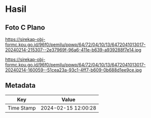# Hasil

## Foto C Plano

https://sirekap-obj-formc.kpu.go.id/96f0/pemilu/ppwp/64/72/04/10/13/6472041013017-20240214-215307--2e37969f-96a6-411e-b639-a939288f7e14.jpg

https://sirekap-obj-formc.kpu.go.id/96f0/pemilu/ppwp/64/72/04/10/13/6472041013017-20240214-160059--51cea23a-93c1-4ff7-b609-0b688d1ee9ce.jpg


## Metadata

| Key        | Value               |
| ---------- | ------------------- |
| Time Stamp | 2024-02-15 12:00:28 |



